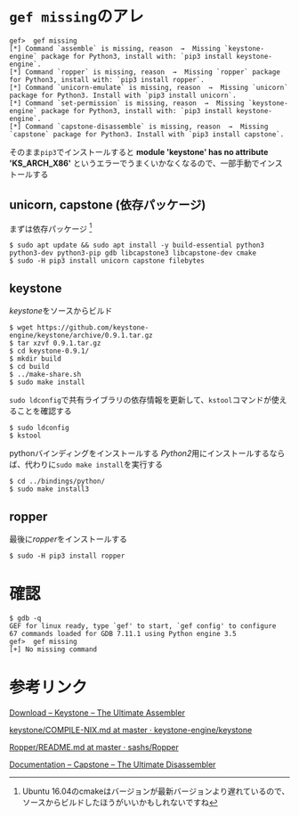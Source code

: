 <!-- TITLE: gef missingの解決 -->
<!-- SUBTITLE: A quick summary of Missing -->

# `gef missing`のアレ

```console
gef>  gef missing
[*] Command `assemble` is missing, reason  →  Missing `keystone-engine` package for Python3, install with: `pip3 install keystone-engine`.
[*] Command `ropper` is missing, reason  →  Missing `ropper` package for Python3, install with: `pip3 install ropper`.
[*] Command `unicorn-emulate` is missing, reason  →  Missing `unicorn` package for Python3. Install with `pip3 install unicorn`.
[*] Command `set-permission` is missing, reason  →  Missing `keystone-engine` package for Python3, install with: `pip3 install keystone-engine`.
[*] Command `capstone-disassemble` is missing, reason  →  Missing `capstone` package for Python3. Install with `pip3 install capstone`.
```

そのまま`pip3`でインストールすると **module 'keystone' has no attribute 'KS_ARCH_X86'** というエラーでうまくいかなくなるので、一部手動でインストールする

## unicorn, capstone (依存パッケージ)

まずは依存パッケージ [^10]

```console
$ sudo apt update && sudo apt install -y build-essential python3 python3-dev python3-pip gdb libcapstone3 libcapstone-dev cmake
$ sudo -H pip3 install unicorn capstone filebytes
```

## keystone

*keystone*をソースからビルド

```console
$ wget https://github.com/keystone-engine/keystone/archive/0.9.1.tar.gz
$ tar xzvf 0.9.1.tar.gz 
$ cd keystone-0.9.1/
$ mkdir build
$ cd build
$ ../make-share.sh
$ sudo make install
```

`sudo ldconfig`で共有ライブラリの依存情報を更新して、`kstool`コマンドが使えることを確認する

```console
$ sudo ldconfig
$ kstool 
```

pythonバインディングをインストールする
*Python2*用にインストールするならば、代わりに`sudo make install`を実行する

```console
$ cd ../bindings/python/
$ sudo make install3
```

## ropper

最後に*ropper*をインストールする

```console
$ sudo -H pip3 install ropper
```

# 確認

```console
$ gdb -q
GEF for linux ready, type `gef' to start, `gef config' to configure
67 commands loaded for GDB 7.11.1 using Python engine 3.5
gef>  gef missing
[+] No missing command
```

# 参考リンク

[Download – Keystone – The Ultimate Assembler](http://www.keystone-engine.org/download/)

[keystone/COMPILE-NIX.md at master · keystone-engine/keystone](https://github.com/keystone-engine/keystone/blob/master/docs/COMPILE-NIX.md)

[Ropper/README.md at master · sashs/Ropper](https://github.com/sashs/Ropper/blob/master/README.md)

[Documentation – Capstone – The Ultimate Disassembler](https://www.capstone-engine.org/documentation.html)

[^10]: Ubuntu 16.04のcmakeはバージョンが最新バージョンより遅れているので、ソースからビルドしたほうがいいかもしれないですね
